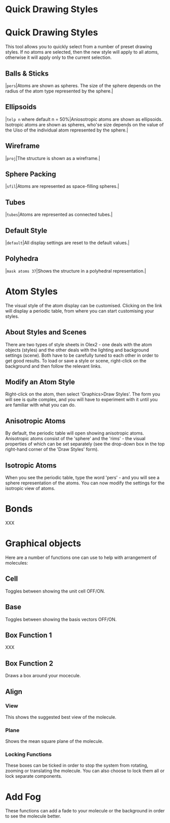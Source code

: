 # Quick Drawing Styles

# Quick Drawing Styles
This tool allows you to quickly select from a number of preset drawing styles. If no atoms are selected, then the new style will apply to all atoms, otherwise it will apply only to the current selection.

## Balls & Sticks
|`pers`|Atoms are shown as spheres. The size of the sphere depends on the radius of the atom type represented by the sphere.|

## Ellipsoids 
|`telp n` where default n = 50%|Aniosotropic atoms are shown as ellipsoids. Isotropic atoms are shown as spheres, who'se size depends on the value of the Uiso of the individual atom represented by the sphere.|

## Wireframe
|`proj`|The structure is shown as a wireframe.|

## Sphere Packing
|`sfil`|Atoms are represented as space-filling spheres.|

## Tubes
|`tubes`|Atoms are represented as connected tubes.|

## Default Style
|`default`|All display settings are reset to the default values.|

## Polyhedra
|`mask atoms 37`|Shows the structure in a polyhedral representation.|

# Atom Styles 
The visual style of the atom display can be customised. Clicking on the link will display a periodic table, from where you can start customising your styles.

## About Styles and Scenes
There are two types of style sheets in Olex2 - one deals with the atom objects (styles) and the other deals with the lighting and background settings (scene). Both have to be carefully tuned to each other in order to get good results. To load or save a style or scene, right-click on the background and then follow the relevant links. 

## Modify an Atom Style
Right-click on the atom, then select 'Graphics>Draw Styles'. The form you will see is quite complex, and you will have to experiment with it until you are familiar with what you can do. 

## Anisotropic Atoms
By default, the periodic table will open showing anisotropic atoms. Anisotropic atoms consist of the 'sphere' and the 'rims' - the visual properties of which can be set separately (see the drop-down box in the top right-hand corner of the 'Draw Styles' form). 

## Isotropic Atoms
When you see the periodic table, type the word 'pers' - and you will see a sphere representation of the atoms. You can now modify the settings for the isotropic view of atoms. 

# Bonds
XXX

# Graphical objects
Here are a number of functions one can use to help with arrangement of molecules:
## Cell
Toggles between showing the unit cell OFF/ON.

## Base
Toggles between showing the basis vectors OFF/ON.

## Box Function 1
XXX

## Box Function 2
Draws a box around your mocecule.

## Align
### View
This shows the suggested best view of the molecule.

### Plane
Shows the mean square plane of the molecule.

### Locking Functions
These boxes can be ticked in order to stop the system from rotating, zooming or translating the molecule. You can also choose to lock them all or lock separate components.

# Add Fog
These functions can add a fade to your molecule or the background in order to see the molecule better.
